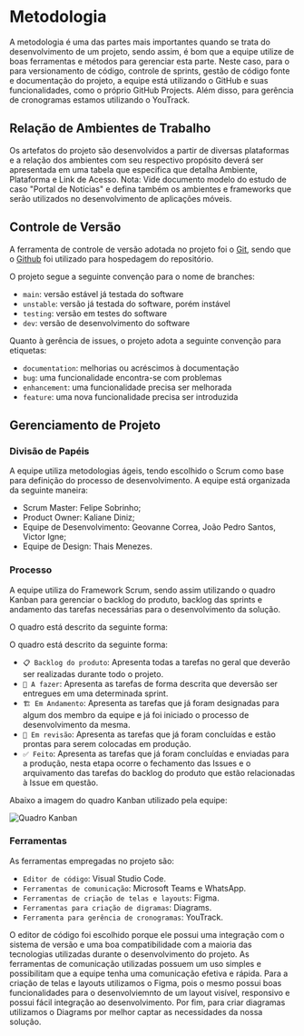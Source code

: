 
# Metodologia

A metodologia é uma das partes mais importantes quando se trata do desenvolvimento de um projeto, sendo assim, é bom que a equipe utilize de boas ferramentas e métodos para gerenciar esta parte. Neste caso, para o para versionamento de código, controle de sprints, gestão de código fonte e documentação do projeto, a equipe está utilizando o GitHub e suas funcionalidades, como o próprio GitHub Projects. Além disso, para gerência de cronogramas estamos utilizando o YouTrack.

## Relação de Ambientes de Trabalho

Os artefatos do projeto são desenvolvidos a partir de diversas plataformas e a relação dos ambientes com seu respectivo propósito deverá ser apresentada em uma tabela que especifica que detalha Ambiente, Plataforma e Link de Acesso. 
Nota: Vide documento modelo do estudo de caso "Portal de Notícias" e defina também os ambientes e frameworks que serão utilizados no desenvolvimento de aplicações móveis.

## Controle de Versão

A ferramenta de controle de versão adotada no projeto foi o
[Git](https://git-scm.com/), sendo que o [Github](https://github.com)
foi utilizado para hospedagem do repositório.

O projeto segue a seguinte convenção para o nome de branches:

- `main`: versão estável já testada do software
- `unstable`: versão já testada do software, porém instável
- `testing`: versão em testes do software
- `dev`: versão de desenvolvimento do software

Quanto à gerência de issues, o projeto adota a seguinte convenção para
etiquetas:

- `documentation`: melhorias ou acréscimos à documentação
- `bug`: uma funcionalidade encontra-se com problemas
- `enhancement`: uma funcionalidade precisa ser melhorada
- `feature`: uma nova funcionalidade precisa ser introduzida

## Gerenciamento de Projeto

### Divisão de Papéis

A equipe utiliza metodologias ágeis, tendo escolhido o Scrum como base para definição do processo de desenvolvimento. A equipe está organizada da seguinte maneira:
- Scrum Master: Felipe Sobrinho;
- Product Owner: Kaliane Diniz;
- Equipe de Desenvolvimento: Geovanne Correa, João Pedro Santos, Victor Igne;
- Equipe de Design: Thais Menezes.

### Processo

A equipe utiliza do Framework Scrum, sendo assim utilizando o quadro Kanban para gerenciar o backlog do produto, backlog das sprints e andamento das tarefas necessárias para o desenvolvimento da solução.

O quadro está descrito da seguinte forma:

   O quadro está descrito da seguinte forma:
- `📋 Backlog do produto`: Apresenta todas a tarefas no geral que deverão ser realizadas durante todo o projeto.
- `📍 A fazer`: Apresenta as tarefas de forma descrita que deversão ser entregues em uma determinada sprint.
- `🏗 Em Andamento`: Apresenta as tarefas que já foram designadas para algum dos membro da equipe e já foi iniciado o processo de desenvolvimento da mesma.
- `👀 Em revisão`: Apresenta as tarefas que já foram concluídas e estão prontas para serem colocadas em produção.
- `✅ Feito`: Apresenta as tarefas que já foram concluídas e enviadas para a produção, nesta etapa ocorre o fechamento das Issues e o arquivamento das tarefas do backlog do produto que estão relacionadas à Issue em questão.

Abaixo a imagem do quadro Kanban utilizado pela equipe:

![Quadro Kanban](https://github.com/ICEI-PUC-Minas-PMV-ADS/pmv-ads-2024-1-e4-proj-dad-t3-Smarteach/assets/63524496/4a96a56b-187f-44dc-865c-be24209e145b)

### Ferramentas

As ferramentas empregadas no projeto são:

- `Editor de código`: Visual Studio Code.
- `Ferramentas de comunicação`: Microsoft Teams e WhatsApp.
- `Ferramentas de criação de telas e layouts`: Figma.
- `Ferramentas para criação de digramas`: Diagrams.
- `Ferramenta para gerência de cronogramas`: YouTrack.


O editor de código foi escolhido porque ele possui uma integração com o sistema de versão e uma boa compatibilidade com a maioria das tecnologias utilizadas durante o desenvolvimento do projeto.
As ferramentas de comunicação utilizadas possuem um uso simples e possibilitam que a equipe tenha uma comunicação efetiva e rápida.
Para a criação de telas e layouts utilizamos o Figma, pois o mesmo possui boas funcionalidades para o desenvolviemnto de um layout visível, responsivo e possui fácil integração ao desenvolvimento.
Por fim, para criar diagramas utilizamos o Diagrams por melhor captar as necessidades da nossa solução. 
